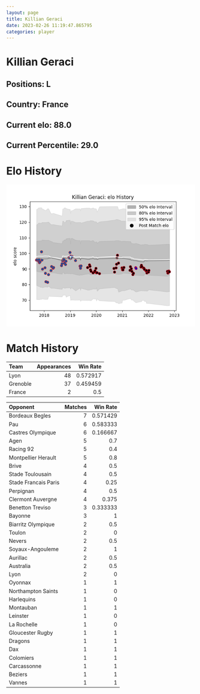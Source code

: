 ```yaml
---  
layout: page  
title: Killian Geraci  
date: 2023-02-26 11:19:47.865795  
categories: player  
---
```

# Killian Geraci

## Positions: L

## Country: France

## Current elo: 88.0

## Current Percentile: 29.0

# Elo History


![elo history](history_KillianGeraci.png)
# Match History


| Team     |   Appearances |   Win Rate |
|:---------|--------------:|-----------:|
| Lyon     |            48 |   0.572917 |
| Grenoble |            37 |   0.459459 |
| France   |             2 |   0.5      |

| Opponent             |   Matches |   Win Rate |
|:---------------------|----------:|-----------:|
| Bordeaux Begles      |         7 |   0.571429 |
| Pau                  |         6 |   0.583333 |
| Castres Olympique    |         6 |   0.166667 |
| Agen                 |         5 |   0.7      |
| Racing 92            |         5 |   0.4      |
| Montpellier Herault  |         5 |   0.8      |
| Brive                |         4 |   0.5      |
| Stade Toulousain     |         4 |   0.5      |
| Stade Francais Paris |         4 |   0.25     |
| Perpignan            |         4 |   0.5      |
| Clermont Auvergne    |         4 |   0.375    |
| Benetton Treviso     |         3 |   0.333333 |
| Bayonne              |         3 |   1        |
| Biarritz Olympique   |         2 |   0.5      |
| Toulon               |         2 |   0        |
| Nevers               |         2 |   0.5      |
| Soyaux-Angouleme     |         2 |   1        |
| Aurillac             |         2 |   0.5      |
| Australia            |         2 |   0.5      |
| Lyon                 |         2 |   0        |
| Oyonnax              |         1 |   1        |
| Northampton Saints   |         1 |   0        |
| Harlequins           |         1 |   0        |
| Montauban            |         1 |   1        |
| Leinster             |         1 |   0        |
| La Rochelle          |         1 |   0        |
| Gloucester Rugby     |         1 |   1        |
| Dragons              |         1 |   1        |
| Dax                  |         1 |   1        |
| Colomiers            |         1 |   1        |
| Carcassonne          |         1 |   1        |
| Beziers              |         1 |   1        |
| Vannes               |         1 |   1        |